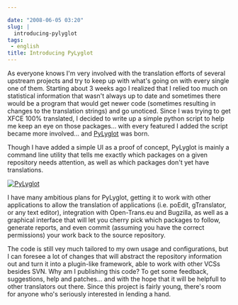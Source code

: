 ```yaml
---

date: "2008-06-05 03:20"
slug: |
  introducing-pylyglot
tags:
 - english
title: Introducing PyLyglot
---
```


As everyone knows I'm very involved with the translation efforts of
several upstream projects and try to keep up with what's going on with
every single one of them. Starting about 3 weeks ago I realized that I
relied too much on statistical information that wasn't always up to date
and sometimes there would be a program that would get newer code
(sometimes resulting in changes to the translation strings) and go
unoticed. Since I was trying to get XFCE 100% translated, I decided to
write up a simple python script to help me keep an eye on those
packages... with every featured I added the script became more
involved... and [PyLyglot](http://code.google.com/p/pylyglot/) was born.

Though I have added a simple UI as a proof of concept, PyLyglot is
mainly a command line utility that tells me exactly which packages on a
given repository needs attention, as well as which packages don't yet
have translations.

[![PyLyglot](http://farm4.static.flickr.com/3255/2552910618_b5ec5ebe4a.jpg)](http://www.flickr.com/photos/ogmaciel/2552910618/)

I have many ambitious plans for PyLyglot, getting it to work with other
applications to allow the translation of applications (i.e. poEdit,
gTranslator, or any text editor), integration with Open-Trans.eu and
Bugzilla, as well as a graphical interface that will let you cherry pick
which packages to follow, generate reports, and even commit (assuming
you have the correct permissions) your work back to the source
repository.

The code is still vey much tailored to my own usage and configurations,
but I can foresee a lot of changes that will abstract the repository
information out and turn it into a plugin-like framework, able to work
with other VCSs besides SVN. Why am I publishing this code? To get some
feedback, suggestions, help and patches... and with the hope that it
will be helpfull to other translators out there. Since this project is
fairly young, there's room for anyone who's seriously interested in
lending a hand.
